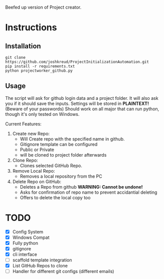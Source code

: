 Beefed up version of Project creator.

# Instructions

## Installation
```
git clone https://github.com/joshkreud/ProjectInitializationAutomation.git
pip install -r requirements.txt
python projectworker_github.py
```

## Usage

The script will ask for github login data and a project folder.
It will also ask you if it should save the inputs.
Settings will be stored in **PLAINTEXT!** (Beware of your passwords)
Should work on all major that can run python, though it's only tested on Windows.

Current Features:
1. Create new Repo:
    - Will Create repo with the specified name in github.
    - Gitignore template can be configured
    - Public or Private
    - will be cloned to project folder afterwards
2. Clone Repo:
    - Clones selected GitHub Repo.
3. Remove Local Repo:
    - Removes a local repository from the PC
4. Delete Repo on GitHub:
    - Deletes a Repo from github **WARNING: Cannot be undone!**
    - Asks for confirmation of repo name to prevent accidantial deleting
    - Offers to delete the local copy too

# TODO

- [x] Config System
- [x] Windows Compat
- [x] Fully python
- [x] gitignore
- [x] cli interface
- [ ] scaffold template integration
- [x] List GitHub Repos to clone
- [ ] Handler for different git configs (different emails)
